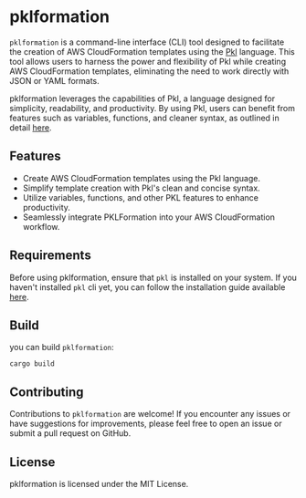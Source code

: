 # pklformation

`pklformation` is a command-line interface (CLI) tool designed to facilitate the creation of AWS CloudFormation templates using the [Pkl](https://pkl-lang.org/index.html) language. This tool allows users to harness the power and flexibility of Pkl while creating AWS CloudFormation templates, eliminating the need to work directly with JSON or YAML formats.

pklformation leverages the capabilities of Pkl, a language designed for simplicity, readability, and productivity. By using Pkl, users can benefit from features such as variables, functions, and cleaner syntax, as outlined in detail [here](https://pkl-lang.org/blog/introducing-pkl.html).

## Features
* Create AWS CloudFormation templates using the Pkl language.
* Simplify template creation with Pkl's clean and concise syntax.
* Utilize variables, functions, and other PKL features to enhance productivity.
* Seamlessly integrate PKLFormation into your AWS CloudFormation workflow.

## Requirements 
Before using pklformation, ensure that `pkl` is installed on your system. If you haven't installed `pkl` cli yet, you can follow the installation guide available [here](https://pkl-lang.org/main/current/pkl-cli/index.html#installation).

## Build
you can build `pklformation`:

```
cargo build
```

## Contributing
Contributions to `pklformation` are welcome! If you encounter any issues or have suggestions for improvements, please feel free to open an issue or submit a pull request on GitHub.

## License
pklformation is licensed under the MIT License.

